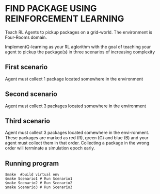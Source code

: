 # FIND PACKAGE USING REINFORCEMENT LEARNING
Teach RL Agents to pickup packages on a grid-world. The
environment is Four-Rooms domain.

ImplementQ-learning as your RL aglorithm with the goal of teaching your agent to pickup the
package(s) in three scenarios of increasing complexity

## First scenario
Agent must collect 1 package located somewhere in the environment

## Second scenario
Agent must collect 3 packages located somewhere in the
environment

## Third scenario
Agent must collect 3 packages located somewhere in the envi-ronment. 
These packages are marked as red (R), green (G) and blue (B) and your agent
must collect them in that order. Collecting a package in the wrong order will terminate a
simulation epoch early.

## Running program
```
$make  #build virtual env
$make Scenario1 # Run Scenario1
$make Scenario2 # Run Scenario2
$make Scenario3 # Run Scenario3

```



